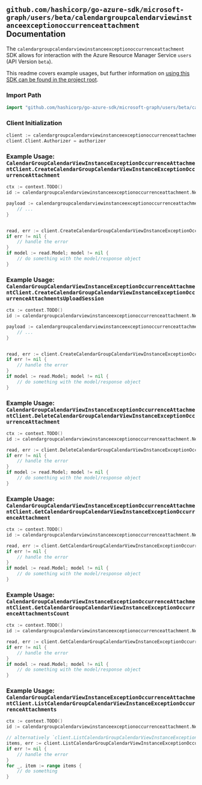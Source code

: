 
## `github.com/hashicorp/go-azure-sdk/microsoft-graph/users/beta/calendargroupcalendarviewinstanceexceptionoccurrenceattachment` Documentation

The `calendargroupcalendarviewinstanceexceptionoccurrenceattachment` SDK allows for interaction with the Azure Resource Manager Service `users` (API Version `beta`).

This readme covers example usages, but further information on [using this SDK can be found in the project root](https://github.com/hashicorp/go-azure-sdk/tree/main/docs).

### Import Path

```go
import "github.com/hashicorp/go-azure-sdk/microsoft-graph/users/beta/calendargroupcalendarviewinstanceexceptionoccurrenceattachment"
```


### Client Initialization

```go
client := calendargroupcalendarviewinstanceexceptionoccurrenceattachment.NewCalendarGroupCalendarViewInstanceExceptionOccurrenceAttachmentClientWithBaseURI("https://management.azure.com")
client.Client.Authorizer = authorizer
```


### Example Usage: `CalendarGroupCalendarViewInstanceExceptionOccurrenceAttachmentClient.CreateCalendarGroupCalendarViewInstanceExceptionOccurrenceAttachment`

```go
ctx := context.TODO()
id := calendargroupcalendarviewinstanceexceptionoccurrenceattachment.NewUserIdCalendarGroupIdCalendarIdCalendarViewIdInstanceIdExceptionOccurrenceID("userIdValue", "calendarGroupIdValue", "calendarIdValue", "eventIdValue", "eventId1Value", "eventId2Value")

payload := calendargroupcalendarviewinstanceexceptionoccurrenceattachment.Attachment{
	// ...
}


read, err := client.CreateCalendarGroupCalendarViewInstanceExceptionOccurrenceAttachment(ctx, id, payload)
if err != nil {
	// handle the error
}
if model := read.Model; model != nil {
	// do something with the model/response object
}
```


### Example Usage: `CalendarGroupCalendarViewInstanceExceptionOccurrenceAttachmentClient.CreateCalendarGroupCalendarViewInstanceExceptionOccurrenceAttachmentsUploadSession`

```go
ctx := context.TODO()
id := calendargroupcalendarviewinstanceexceptionoccurrenceattachment.NewUserIdCalendarGroupIdCalendarIdCalendarViewIdInstanceIdExceptionOccurrenceID("userIdValue", "calendarGroupIdValue", "calendarIdValue", "eventIdValue", "eventId1Value", "eventId2Value")

payload := calendargroupcalendarviewinstanceexceptionoccurrenceattachment.CreateCalendarGroupCalendarViewInstanceExceptionOccurrenceAttachmentsUploadSessionRequest{
	// ...
}


read, err := client.CreateCalendarGroupCalendarViewInstanceExceptionOccurrenceAttachmentsUploadSession(ctx, id, payload)
if err != nil {
	// handle the error
}
if model := read.Model; model != nil {
	// do something with the model/response object
}
```


### Example Usage: `CalendarGroupCalendarViewInstanceExceptionOccurrenceAttachmentClient.DeleteCalendarGroupCalendarViewInstanceExceptionOccurrenceAttachment`

```go
ctx := context.TODO()
id := calendargroupcalendarviewinstanceexceptionoccurrenceattachment.NewUserIdCalendarGroupIdCalendarIdCalendarViewIdInstanceIdExceptionOccurrenceIdAttachmentID("userIdValue", "calendarGroupIdValue", "calendarIdValue", "eventIdValue", "eventId1Value", "eventId2Value", "attachmentIdValue")

read, err := client.DeleteCalendarGroupCalendarViewInstanceExceptionOccurrenceAttachment(ctx, id, calendargroupcalendarviewinstanceexceptionoccurrenceattachment.DefaultDeleteCalendarGroupCalendarViewInstanceExceptionOccurrenceAttachmentOperationOptions())
if err != nil {
	// handle the error
}
if model := read.Model; model != nil {
	// do something with the model/response object
}
```


### Example Usage: `CalendarGroupCalendarViewInstanceExceptionOccurrenceAttachmentClient.GetCalendarGroupCalendarViewInstanceExceptionOccurrenceAttachment`

```go
ctx := context.TODO()
id := calendargroupcalendarviewinstanceexceptionoccurrenceattachment.NewUserIdCalendarGroupIdCalendarIdCalendarViewIdInstanceIdExceptionOccurrenceIdAttachmentID("userIdValue", "calendarGroupIdValue", "calendarIdValue", "eventIdValue", "eventId1Value", "eventId2Value", "attachmentIdValue")

read, err := client.GetCalendarGroupCalendarViewInstanceExceptionOccurrenceAttachment(ctx, id, calendargroupcalendarviewinstanceexceptionoccurrenceattachment.DefaultGetCalendarGroupCalendarViewInstanceExceptionOccurrenceAttachmentOperationOptions())
if err != nil {
	// handle the error
}
if model := read.Model; model != nil {
	// do something with the model/response object
}
```


### Example Usage: `CalendarGroupCalendarViewInstanceExceptionOccurrenceAttachmentClient.GetCalendarGroupCalendarViewInstanceExceptionOccurrenceAttachmentsCount`

```go
ctx := context.TODO()
id := calendargroupcalendarviewinstanceexceptionoccurrenceattachment.NewUserIdCalendarGroupIdCalendarIdCalendarViewIdInstanceIdExceptionOccurrenceID("userIdValue", "calendarGroupIdValue", "calendarIdValue", "eventIdValue", "eventId1Value", "eventId2Value")

read, err := client.GetCalendarGroupCalendarViewInstanceExceptionOccurrenceAttachmentsCount(ctx, id, calendargroupcalendarviewinstanceexceptionoccurrenceattachment.DefaultGetCalendarGroupCalendarViewInstanceExceptionOccurrenceAttachmentsCountOperationOptions())
if err != nil {
	// handle the error
}
if model := read.Model; model != nil {
	// do something with the model/response object
}
```


### Example Usage: `CalendarGroupCalendarViewInstanceExceptionOccurrenceAttachmentClient.ListCalendarGroupCalendarViewInstanceExceptionOccurrenceAttachments`

```go
ctx := context.TODO()
id := calendargroupcalendarviewinstanceexceptionoccurrenceattachment.NewUserIdCalendarGroupIdCalendarIdCalendarViewIdInstanceIdExceptionOccurrenceID("userIdValue", "calendarGroupIdValue", "calendarIdValue", "eventIdValue", "eventId1Value", "eventId2Value")

// alternatively `client.ListCalendarGroupCalendarViewInstanceExceptionOccurrenceAttachments(ctx, id, calendargroupcalendarviewinstanceexceptionoccurrenceattachment.DefaultListCalendarGroupCalendarViewInstanceExceptionOccurrenceAttachmentsOperationOptions())` can be used to do batched pagination
items, err := client.ListCalendarGroupCalendarViewInstanceExceptionOccurrenceAttachmentsComplete(ctx, id, calendargroupcalendarviewinstanceexceptionoccurrenceattachment.DefaultListCalendarGroupCalendarViewInstanceExceptionOccurrenceAttachmentsOperationOptions())
if err != nil {
	// handle the error
}
for _, item := range items {
	// do something
}
```
